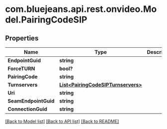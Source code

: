 # com.bluejeans.api.rest.onvideo.Model.PairingCodeSIP
## Properties

Name | Type | Description | Notes
------------ | ------------- | ------------- | -------------
**EndpointGuid** | **string** |  | [optional] 
**ForceTURN** | **bool?** |  | [optional] 
**PairingCode** | **string** |  | [optional] 
**Turnservers** | [**List&lt;PairingCodeSIPTurnservers&gt;**](PairingCodeSIPTurnservers.md) |  | [optional] 
**Uri** | **string** |  | [optional] 
**SeamEndpointGuid** | **string** |  | [optional] 
**ConnectionGuid** | **string** |  | [optional] 

[[Back to Model list]](../README.md#documentation-for-models) [[Back to API list]](../README.md#documentation-for-api-endpoints) [[Back to README]](../README.md)

